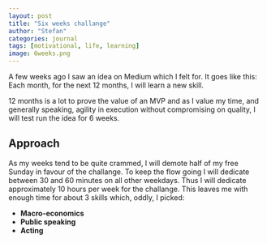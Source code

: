 ```yaml
---
layout: post
title: "Six weeks challange"
author: "Stefan"
categories: journal
tags: [motivational, life, learning]
image: 6weeks.png
---
```


A few weeks ago I saw an idea on Medium which I felt for. It goes like this: Each month, for the next 12 months, I will learn a new skill. 

12 months is a lot to prove the value of an MVP and as I value my time, and generally speaking, agility in execution without compromising on quality, I will test run the idea for 6 weeks.

## Approach

As my weeks tend to be quite crammed, I will demote half of my free Sunday in favour of the challange. To keep the flow going I will dedicate between 30 and 60 minutes on all other weekdays. Thus I will dedicate approximately 10 hours per week for the challange. This leaves me with enough time for about 3 skills which, oddly, I picked:

  - __Macro-economics__
  - __Public speaking__
  - __Acting__
  


  
